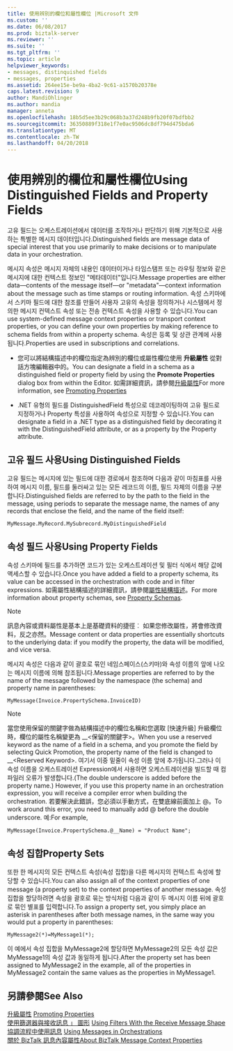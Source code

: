 ```yaml
---
title: 使用辨別的欄位和屬性欄位 |Microsoft 文件
ms.custom: ''
ms.date: 06/08/2017
ms.prod: biztalk-server
ms.reviewer: ''
ms.suite: ''
ms.tgt_pltfrm: ''
ms.topic: article
helpviewer_keywords:
- messages, distinquished fields
- messages, properties
ms.assetid: 264ee15e-be9a-4ba2-9c61-a1570b20378e
caps.latest.revision: 9
author: MandiOhlinger
ms.author: mandia
manager: anneta
ms.openlocfilehash: 18b5d5ee3b29c068b3a37d248b9fb20f07bdfbb2
ms.sourcegitcommit: 36350889f318e1f7e0ac9506dc8df794d475bda6
ms.translationtype: MT
ms.contentlocale: zh-TW
ms.lasthandoff: 04/20/2018
---
```

# <a name="using-distinguished-fields-and-property-fields"></a><span data-ttu-id="c7395-102">使用辨別的欄位和屬性欄位</span><span class="sxs-lookup"><span data-stu-id="c7395-102">Using Distinguished Fields and Property Fields</span></span>
<span data-ttu-id="c7395-103">고유 필드는 오케스트레이션에서 데이터를 조작하거나 판단하기 위해 기본적으로 사용하는 특별한 메시지 데이터입니다.</span><span class="sxs-lookup"><span data-stu-id="c7395-103">Distinguished fields are message data of special interest that you use primarily to make decisions or to manipulate data in your orchestration.</span></span>  
  
 <span data-ttu-id="c7395-104">메시지 속성은 메시지 자체의 내용인 데이터이거나 타임스탬프 또는 라우팅 정보와 같은 메시지에 대한 컨텍스트 정보인 "메타데이터"입니다.</span><span class="sxs-lookup"><span data-stu-id="c7395-104">Message properties are either data—contents of the message itself—or "metadata"—context information about the message such as time stamps or routing information.</span></span> <span data-ttu-id="c7395-105">속성 스키마에서 스키마 필드에 대한 참조를 만들어 사용자 고유의 속성을 정의하거나 시스템에서 정의한 메시지 컨텍스트 속성 또는 전송 컨텍스트 속성을 사용할 수 있습니다.</span><span class="sxs-lookup"><span data-stu-id="c7395-105">You can use system-defined message context properties or transport context properties, or you can define your own properties by making reference to schema fields from within a property schema.</span></span> <span data-ttu-id="c7395-106">속성은 등록 및 상관 관계에 사용됩니다.</span><span class="sxs-lookup"><span data-stu-id="c7395-106">Properties are used in subscriptions and correlations.</span></span>  
  
-   <span data-ttu-id="c7395-107">您可以將結構描述中的欄位指定為辨別的欄位或屬性欄位使用 **升級屬性** 從對話方塊編輯器中的。</span><span class="sxs-lookup"><span data-stu-id="c7395-107">You can designate a field in a schema as a distinguished field or property field by using the **Promote Properties** dialog box from within the Editor.</span></span> <span data-ttu-id="c7395-108">如需詳細資訊，請參閱[升級屬性](../core/promoting-properties.md)</span><span class="sxs-lookup"><span data-stu-id="c7395-108">For more information, see [Promoting Properties](../core/promoting-properties.md)</span></span>  
  
-   <span data-ttu-id="c7395-109">.NET 유형의 필드를 DistinguishedField 특성으로 데코레이팅하여 고유 필드로 지정하거나 Property 특성을 사용하여 속성으로 지정할 수 있습니다.</span><span class="sxs-lookup"><span data-stu-id="c7395-109">You can designate a field in a .NET type as a distinguished field by decorating it with the DistinguishedField attribute, or as a property by the Property attribute.</span></span>  
  
## <a name="using-distinguished-fields"></a><span data-ttu-id="c7395-110">고유 필드 사용</span><span class="sxs-lookup"><span data-stu-id="c7395-110">Using Distinguished Fields</span></span>  
 <span data-ttu-id="c7395-111">고유 필드는 메시지에 있는 필드에 대한 경로에서 참조하며 다음과 같이 마침표를 사용하여 메시지 이름, 필드를 둘러싸고 있는 모든 레코드의 이름, 필드 자체의 이름을 구분합니다.</span><span class="sxs-lookup"><span data-stu-id="c7395-111">Distinguished fields are referred to by the path to the field in the message, using periods to separate the message name, the names of any records that enclose the field, and the name of the field itself:</span></span>  
  
```  
MyMessage.MyRecord.MySubrecord.MyDistinguishedField  
```  
  
## <a name="using-property-fields"></a><span data-ttu-id="c7395-112">속성 필드 사용</span><span class="sxs-lookup"><span data-stu-id="c7395-112">Using Property Fields</span></span>  
 <span data-ttu-id="c7395-113">속성 스키마에 필드를 추가하면 코드가 있는 오케스트레이션 및 필터 식에서 해당 값에 액세스할 수 있습니다.</span><span class="sxs-lookup"><span data-stu-id="c7395-113">Once you have added a field to a property schema, its value can be accessed in the orchestration with code and in filter expressions.</span></span> <span data-ttu-id="c7395-114">如需屬性結構描述的詳細資訊，請參閱[屬性結構描述](../core/property-schemas.md)。</span><span class="sxs-lookup"><span data-stu-id="c7395-114">For more information about property schemas, see [Property Schemas](../core/property-schemas.md).</span></span>  
  
> [!NOTE]
>  <span data-ttu-id="c7395-115">訊息內容或資料屬性是基本上是基礎資料的捷徑︰ 如果您修改屬性，將會修改資料，反之亦然。</span><span class="sxs-lookup"><span data-stu-id="c7395-115">Message content or data properties are essentially shortcuts to the underlying data: if you modify the property, the data will be modified, and vice versa.</span></span>  
  
 <span data-ttu-id="c7395-116">메시지 속성은 다음과 같이 괄호로 묶인 네임스페이스(스키마)와 속성 이름의 앞에 나오는 메시지 이름에 의해 참조됩니다.</span><span class="sxs-lookup"><span data-stu-id="c7395-116">Message properties are referred to by the name of the message followed by the namespace (the schema) and property name in parentheses:</span></span>  
  
```  
MyMessage(Invoice.PropertySchema.InvoiceID)  
```  
  
> [!NOTE]
>  <span data-ttu-id="c7395-117">當您使用保留的關鍵字做為結構描述中的欄位名稱和您選取 [快速升級] 升級欄位時，欄位的屬性名稱變更為 __\<保留的關鍵字\>。</span><span class="sxs-lookup"><span data-stu-id="c7395-117">When you use a reserved keyword as the name of a field in a schema, and you promote the field by selecting Quick Promotion, the property name of the field is changed to __\<Reserved Keyword\>.</span></span> <span data-ttu-id="c7395-118">여기서 이중 밑줄이 속성 이름 앞에 추가됩니다.그러나 이 속성 이름을 오케스트레이션 Expression에서 사용하면 오케스트레이션을 빌드할 때 컴파일러 오류가 발생합니다.</span><span class="sxs-lookup"><span data-stu-id="c7395-118">(The double underscore is added before the property name.) However, if you use this property name in an orchestration expression, you will receive a compiler error when building the orchestration.</span></span>  <span data-ttu-id="c7395-119">若要解決此錯誤，您必須以手動方式，在雙底線前面加上 @。</span><span class="sxs-lookup"><span data-stu-id="c7395-119">To work around this error, you need to manually add @ before the double underscore.</span></span> <span data-ttu-id="c7395-120">예:</span><span class="sxs-lookup"><span data-stu-id="c7395-120">For example,</span></span>  
>   
>  `MyMessage(Invoice.PropertySchema.@__Name) = "Product Name";`  
  
## <a name="property-sets"></a><span data-ttu-id="c7395-121">속성 집합</span><span class="sxs-lookup"><span data-stu-id="c7395-121">Property Sets</span></span>  
 <span data-ttu-id="c7395-122">또한 한 메시지의 모든 컨텍스트 속성(속성 집합)을 다른 메시지의 컨텍스트 속성에 할당할 수 있습니다.</span><span class="sxs-lookup"><span data-stu-id="c7395-122">You can also assign all of the context properties of one message (a property set) to the context properties of another message.</span></span> <span data-ttu-id="c7395-123">속성 집합을 할당하려면 속성을 괄호로 묶는 방식처럼 다음과 같이 두 메시지 이름 뒤에 괄호로 묶인 별표를 입력합니다.</span><span class="sxs-lookup"><span data-stu-id="c7395-123">To assign a property set, you simply place an asterisk in parentheses after both message names, in the same way you would put a property in parentheses:</span></span>  
  
```  
MyMessage2(*)=MyMessage1(*);  
```  
  
 <span data-ttu-id="c7395-124">이 예에서 속성 집합을 MyMessage2에 할당하면 MyMessage2의 모든 속성 값은 MyMessage1의 속성 값과 동일하게 됩니다.</span><span class="sxs-lookup"><span data-stu-id="c7395-124">After the property set has been assigned to MyMessage2 in the example, all of the properties in MyMessage2 contain the same values as the properties in MyMessage1.</span></span>  
  
## <a name="see-also"></a><span data-ttu-id="c7395-125">另請參閱</span><span class="sxs-lookup"><span data-stu-id="c7395-125">See Also</span></span>  
 <span data-ttu-id="c7395-126">[升級屬性](../core/promoting-properties.md) </span><span class="sxs-lookup"><span data-stu-id="c7395-126">[Promoting Properties](../core/promoting-properties.md) </span></span>  
 <span data-ttu-id="c7395-127">[使用篩選器與接收訊息 」 圖形](../core/using-filters-with-the-receive-message-shape.md) </span><span class="sxs-lookup"><span data-stu-id="c7395-127">[Using Filters With the Receive Message Shape](../core/using-filters-with-the-receive-message-shape.md) </span></span>  
 <span data-ttu-id="c7395-128">[協調流程中使用訊息](../core/using-messages-in-orchestrations.md) </span><span class="sxs-lookup"><span data-stu-id="c7395-128">[Using Messages in Orchestrations](../core/using-messages-in-orchestrations.md) </span></span>  
 [<span data-ttu-id="c7395-129">關於 BizTalk 訊息內容屬性</span><span class="sxs-lookup"><span data-stu-id="c7395-129">About BizTalk Message Context Properties</span></span>](../core/about-biztalk-message-context-properties.md)